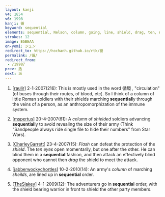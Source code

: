 ```yaml
---
layout: kanji
v4: 1854
v6: 1998
kanji: 循
keyword: sequential
elements: sequential, Nelson, column, going, line, shield, drag, ten, needle, eye
strokes: 12
image: E5BEAA
on-yomi: ジュン
redirect_to: https://hochanh.github.io/rtk/循
permalink: /循/
redirect_from:
 - /1998/
prev: 盾
next: 派
---
```


1) [<a href="http://kanji.koohii.com/profile/raulir">raulir</a>] 2-1-2007(216): This is mostly used in the word 循環 , &quot;circulation&quot; (of buses through their routes, of blood, etc). So I think of a column of little Roman soldiers with their shields marching<strong> sequential</strong>ly through the veins of a person, as an anthropomorphization of the immune system.

2) [<a href="http://kanji.koohii.com/profile/mspertus">mspertus</a>] 20-4-2007(61): A <em>column</em> of <em>shielded</em> soldiers advancing<strong> sequential</strong>ly to avoid revealing the size of their army (Think &quot;Sandpeople always ride single file to hide their numbers&quot; from Star Wars).

3) [<a href="http://kanji.koohii.com/profile/CharleyGarrett">CharleyGarrett</a>] 23-4-2007(15): <em>Flash</em> can defeat the protection of the <em>shield</em>. The <em>ten</em> <em>eyes</em> open momentarily, but one after the other. He can blind them in a <strong>sequential</strong> fashion, and then attack an effectively blind opponent who cannot then <em>drag</em> the shield to meet the attack.

4) [<a href="http://kanji.koohii.com/profile/jabberwockychortles">jabberwockychortles</a>] 10-2-2010(14): An army&#039;s <em>column</em> of marching <em>sheilds</em>, are lined up in<strong> sequential</strong> order.

5) [<a href="http://kanji.koohii.com/profile/TheSlakey">TheSlakey</a>] 4-1-2009(12): The adventurers go in<strong> sequential</strong> order, with the shield bearing warrior in front to shield the other party members.

